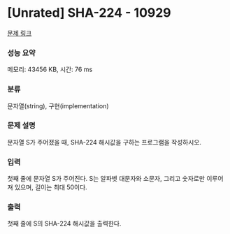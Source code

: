 # [Unrated] SHA-224 - 10929 

[문제 링크](https://www.acmicpc.net/problem/10929) 

### 성능 요약

메모리: 43456 KB, 시간: 76 ms

### 분류

문자열(string), 구현(implementation)

### 문제 설명

<p>문자열 S가 주어졌을 때, SHA-224 해시값을 구하는 프로그램을 작성하시오.</p>

### 입력 

 <p>첫째 줄에 문자열 S가 주어진다. S는 알파벳 대문자와 소문자, 그리고 숫자로만 이루어져 있으며, 길이는 최대 50이다.</p>

### 출력 

 <p>첫째 줄에 S의 SHA-224 해시값을 출력한다.</p>


